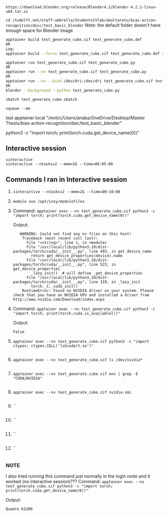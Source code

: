 ``https://download.blender.org/release/Blender4.2/blender-4.2.2-linux-x64.tar.xz``

``cd /tudelft.net/staff-umbrella/StudentsCVlab/abaltaretu/bias-action-recognition/daic/test_basic_blender``
Note: the default folder doesn't have enough space for Blender image

```bash
apptainer build test_generate_cube.sif test_generate_cube.def
OR
Log:
apptainer build --force test_generate_cube.sif test_generate_cube.def > debugging_logs/container_build_log 2>&1
```

```bash
apptainer run test_generate_cube.sif test_generate_cube.py
OR
apptainer run --nv test_generate_cube.sif test_generate_cube.py
OR
apptainer run --nv --bind /dev/dri:/dev/dri test_generate_cube.sif test_generate_cube.py
OR
blender --background --python test_generate_cube.py
```

```bash
sbatch test_generate_cube.sbatch
```

```
squeue --me
```

test apptainer local "/mnt/c/Users/anaba/OneDrive/Desktop/Master Thesis/bias-action-recognition/daic/test_basic_blender"

python3 -c "import torch; print(torch.cuda.get_device_name(0))"

## Interactive session
```
sinteractive
sinteractive --ntasks=2 --mem=2G --time=00:05:00
```


## Commands I ran in Interactive session

1. `sinteractive --ntasks=2 --mem=2G --time=00:10:00`
2. `module use /opt/insy/modulefiles`
3. Command: `apptainer exec --nv test_generate_cube.sif python3 -c "import torch; print(torch.cuda.get_device_name(0))"`

   Output:
   ```
      WARNING: Could not find any nv files on this host!
       Traceback (most recent call last):
         File "<string>", line 1, in <module>
         File "/usr/local/lib/python3.10/dist-packages/torch/cuda/__init__.py", line 493, in get_device_name
           return get_device_properties(device).name
         File "/usr/local/lib/python3.10/dist-packages/torch/cuda/__init__.py", line 523, in get_device_properties
           _lazy_init()  # will define _get_device_properties
         File "/usr/local/lib/python3.10/dist-packages/torch/cuda/__init__.py", line 319, in _lazy_init
           torch._C._cuda_init()
       RuntimeError: Found no NVIDIA driver on your system. Please check that you have an NVIDIA GPU and installed a driver from http://www.nvidia.com/Download/index.aspx
   ```
4. Command: `apptainer exec --nv test_generate_cube.sif python3 -c "import torch; print(torch.cuda.is_available())"`

   Output: 
   ```
   False
   ```
5. `apptainer exec --nv test_generate_cube.sif python3 -c "import ctypes; ctypes.CDLL('libcudart.so')"`
   ```
   ```
6. `apptainer exec --nv test_generate_cube.sif ls /dev/nvidia*`
   ```
   ```
7. `apptainer exec --nv test_generate_cube.sif env | grep -E "CUDA|NVIDIA"`
   ```
   ```
8. `apptainer exec --nv test_generate_cube.sif nvidia-smi`
   ```
   ```
9. ``
   ```
   ```
10. ``
    ```
    ```
11. ``
    ```
    ```
12. ``
    ```
    ```
   

### NOTE
I also tried running this command just normally in the login node and it worked (no interactive session)???
Command: `apptainer exec --nv test_generate_cube.sif python3 -c "import torch; print(torch.cuda.get_device_name(0))"`  

Output:
```
Quadro K2200
```
